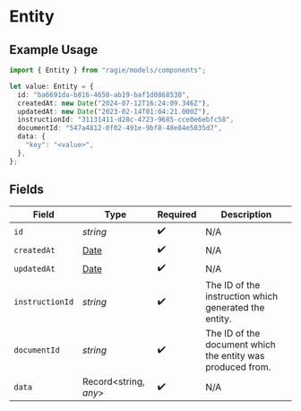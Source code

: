 # Entity

## Example Usage

```typescript
import { Entity } from "ragie/models/components";

let value: Entity = {
  id: "ba6691da-b816-4650-ab19-baf1d0868530",
  createdAt: new Date("2024-07-12T16:24:09.346Z"),
  updatedAt: new Date("2023-02-14T01:04:21.000Z"),
  instructionId: "31131411-d28c-4723-9685-cce0e6ebfc58",
  documentId: "547a4812-0f02-491e-9bf8-48e84e5035d7",
  data: {
    "key": "<value>",
  },
};
```

## Fields

| Field                                                                                         | Type                                                                                          | Required                                                                                      | Description                                                                                   |
| --------------------------------------------------------------------------------------------- | --------------------------------------------------------------------------------------------- | --------------------------------------------------------------------------------------------- | --------------------------------------------------------------------------------------------- |
| `id`                                                                                          | *string*                                                                                      | :heavy_check_mark:                                                                            | N/A                                                                                           |
| `createdAt`                                                                                   | [Date](https://developer.mozilla.org/en-US/docs/Web/JavaScript/Reference/Global_Objects/Date) | :heavy_check_mark:                                                                            | N/A                                                                                           |
| `updatedAt`                                                                                   | [Date](https://developer.mozilla.org/en-US/docs/Web/JavaScript/Reference/Global_Objects/Date) | :heavy_check_mark:                                                                            | N/A                                                                                           |
| `instructionId`                                                                               | *string*                                                                                      | :heavy_check_mark:                                                                            | The ID of the instruction which generated the entity.                                         |
| `documentId`                                                                                  | *string*                                                                                      | :heavy_check_mark:                                                                            | The ID of the document which the entity was produced from.                                    |
| `data`                                                                                        | Record<string, *any*>                                                                         | :heavy_check_mark:                                                                            | N/A                                                                                           |